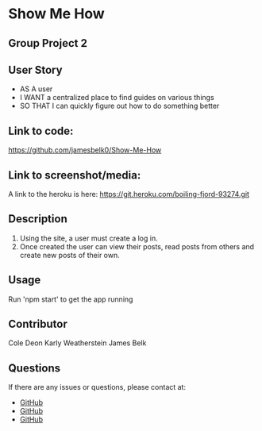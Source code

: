 # Show Me How
## Group Project 2

## User Story
- AS A user
- I WANT a centralized place to find guides on various things
- SO THAT I can quickly figure out how to do something better

## Link to code:
https://github.com/jamesbelk0/Show-Me-How

## Link to screenshot/media:
A link to the heroku is here: https://git.heroku.com/boiling-fjord-93274.git

## Description
1. Using the site, a user must create a log in. 
2. Once created the user can view their posts, read posts from others and create new posts of their own. 

## Usage
Run 'npm start' to get the app running
## Contributor
Cole Deon
Karly Weatherstein
James Belk
## Questions
If there are any issues or questions, please contact at:
- [GitHub](https://github.com/jamesbelk0)
- [GitHub](https://github.com/deoncole)
- [GitHub](https://github.com/karlyweatherstein)